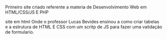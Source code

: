 Primeiro site criado referente a materia de Desenvolvimento Web em HTML/CSS/JS E PHP

site em html Onde o professor Lucas Bevides ensinou a como criar tabelas e a estrutura de HTML E CSS com um scritp de JS para fazer uma validação de formulario. 
